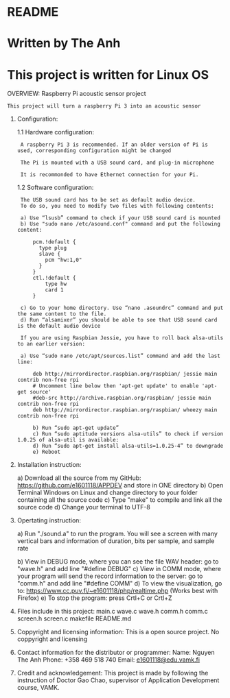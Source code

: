 # README
# Written by The Anh
# This project is written for Linux OS

OVERVIEW:
	Raspberry Pi acoustic sensor project

	This project will turn a raspberry Pi 3 into an acoustic sensor

1. Configuration:

	1.1 Hardware configuration:

		A raspberry Pi 3 is recommended. If an older version of Pi is used, corresponding configuration might be changed

		The Pi is mounted with a USB sound card, and plug-in microphone

		It is recommonded to have Ethernet connection for your Pi.

	1.2 Software configuration:

		The USB sound card has to be set as default audio device.
		To do so, you need to modify two files with following contents:

		a) Use “lsusb” command to check if your USB sound card is mounted
		b) Use "sudo nano /etc/asound.conf" command and put the following content:

			pcm.!default {
			  type plug
			  slave {
			    pcm "hw:1,0"	
			  }
			}
			ctl.!default {
			    type hw
			    card 1
			}

		c) Go to your home directory. Use “nano .asoundrc” command and put the same content to the file.
		d) Run “alsamixer” you should be able to see that USB sound card is the default audio device

		If you are using Raspbian Jessie, you have to roll back alsa-utils to an earlier version:

		a) Use “sudo nano /etc/apt/sources.list” command and add the last line:

			deb http://mirrordirector.raspbian.org/raspbian/ jessie main contrib non-free rpi
			# Uncomment line below then 'apt-get update' to enable 'apt-get source'
			#deb-src http://archive.raspbian.org/raspbian/ jessie main contrib non-free rpi
			deb http://mirrordirector.raspbian.org/raspbian/ wheezy main contrib non-free rpi

			b) Run “sudo apt-get update”
			c) Run “sudo aptitude versions alsa-utils” to check if version 1.0.25 of alsa-util is available:
			d) Run “sudo apt-get install alsa-utils=1.0.25-4” to downgrade
			e) Reboot


2. Installation instruction:

	a) Download all the source from my GitHub: https://github.com/e1601118/APPDEV and store in ONE directory
	b) Open Terminal Windows on Linux and change directory to your folder containing all the source code
	c) Type "make" to compile and link all the source code
	d) Change your terminal to UTF-8

3. Opertating instruction:

	a) Run "./sound.a" to run the program. You will see a screen with many vertical bars and information of 
		duration, bits per sample, and sample rate

	b) View in DEBUG mode, where you can see the file WAV header: go to "wave.h" and add line "#define DEBUG"
	c) View in COMM  mode, where your program will send the record information to the server: go to "comm.h" and add line "#define COMM"
	d) To view the visualization, go to: https://www.cc.puv.fi/~e1601118/php/realtime.php (Works best with Firefox)
	e) To stop the program: press Crtl+C or Crtl+Z

4. Files include in this project:
	main.c	wave.c	wave.h	comm.h	comm.c	screen.h  screen.c  makefile README.md

5. Coppyright and licensing information:
	This is a open source project. No coppyright and licensing

6. Contact information for the distributor or programmer:
	Name: 	Nguyen The Anh
	Phone:  +358 469 518 740
	Email:  e1601118@edu.vamk.fi
	
7. Credit and acknowledgement:
	This project is made by following the instruction of Doctor Gao Chao, supervisor of Application Development course, VAMK.
